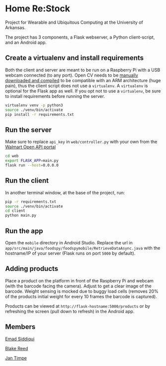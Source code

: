 # Home Re:Stock

Project for Wearable and Ubiquitous Computing at the University of Arkansas. 

The project has 3 components, a Flask webserver, a Python client-script, and an Android app.

## Create a virtualenv and install requirements

Both the client and server are meant to be run on a Raspberry Pi with a USB webcam connected (to any port). Open CV needs to be [manually downloaded and compiled](https://www.pyimagesearch.com/2017/09/04/raspbian-stretch-install-opencv-3-python-on-your-raspberry-pi/) to be compatible with an ARM architecture (huge pain), thus the client script does not use a `virtualenv`. A `virtualenv` is optional for the Flask app as well. If you opt not to use a `virtualenv`, be sure to install requirements before running the server.

```bash
virtualenv venv -p python3
source ./venv/bin/activate
pip install -r requirements.txt
```

## Run the server
Make sure to replace `api_key` in `web/controller.py` with your own from the [Walmart Open API portal](https://developer.walmartlabs.com/)

```bash
cd web
export FLASK_APP=main.py
flask run --host=0.0.0.0
```

## Run the client
In another terminal window, at the base of the project, run:
```bash
pip -r requirements.txt
source ./venv/bin/activate
cd client
python main.py
```

## Run the app
Open the `mobile` directory in Android Studio. Replace the url in `app/src/main/java/foodspy/foodspymobile/RetrieveDataAsync.java` with the hostname/IP of your server (Flask runs on port `5000` by default).

## Adding products

Place a product on the platform in front of the Raspberry Pi and webcam (with the barcode facing the camera). Adjust to get a clear image of the barcode. Weight sensing is mocked due to buggy load cells (removes 20% of the products initial weight for every 10 frames the barcode is captured).

Products can be viewed at `http://flask-hostname:5000/products` or by refreshing the screen (pull down to refresh) in the Android app.

## Members

[Emad Siddiqui](https://github.com/eusiddiq)

[Blake Reed](https://github.com/BlakeReed19)

[Jan Timpe](https://github.com/jan-timpe)
